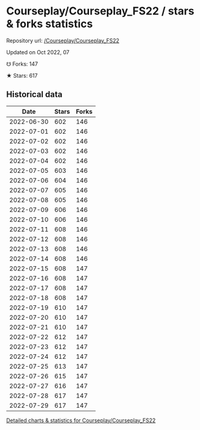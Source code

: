 # Courseplay/Courseplay_FS22 / stars & forks statistics

Repository url: [/Courseplay/Courseplay_FS22](https://github.com/Courseplay/Courseplay_FS22)

Updated on Oct 2022, 07

☋ Forks: 147

★ Stars: 617

## Historical data
| Date | Stars | Forks |
|------|-------|-------|
| 2022-06-30 | 602 | 146 | 
| 2022-07-01 | 602 | 146 | 
| 2022-07-02 | 602 | 146 | 
| 2022-07-03 | 602 | 146 | 
| 2022-07-04 | 602 | 146 | 
| 2022-07-05 | 603 | 146 | 
| 2022-07-06 | 604 | 146 | 
| 2022-07-07 | 605 | 146 | 
| 2022-07-08 | 605 | 146 | 
| 2022-07-09 | 606 | 146 | 
| 2022-07-10 | 606 | 146 | 
| 2022-07-11 | 608 | 146 | 
| 2022-07-12 | 608 | 146 | 
| 2022-07-13 | 608 | 146 | 
| 2022-07-14 | 608 | 146 | 
| 2022-07-15 | 608 | 147 | 
| 2022-07-16 | 608 | 147 | 
| 2022-07-17 | 608 | 147 | 
| 2022-07-18 | 608 | 147 | 
| 2022-07-19 | 610 | 147 | 
| 2022-07-20 | 610 | 147 | 
| 2022-07-21 | 610 | 147 | 
| 2022-07-22 | 612 | 147 | 
| 2022-07-23 | 612 | 147 | 
| 2022-07-24 | 612 | 147 | 
| 2022-07-25 | 613 | 147 | 
| 2022-07-26 | 615 | 147 | 
| 2022-07-27 | 616 | 147 | 
| 2022-07-28 | 617 | 147 | 
| 2022-07-29 | 617 | 147 | 


[Detailed charts & statistics for Courseplay/Courseplay_FS22](https://reviewgithub.com/rep/Courseplay/Courseplay_FS22)

